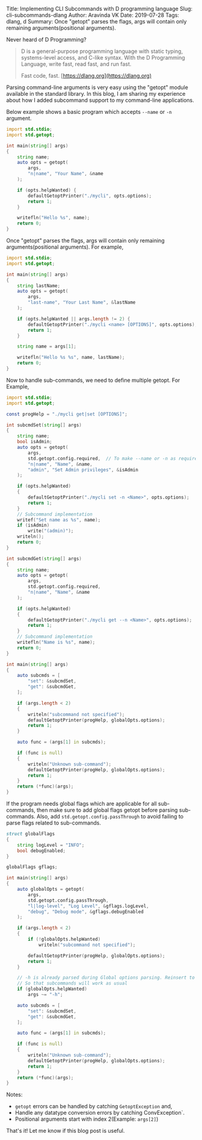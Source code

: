 Title: Implementing CLI Subcommands with D programming language
Slug: cli-subcommands-dlang
Author: Aravinda VK
Date: 2019-07-28
Tags: dlang, d
Summary: Once "getopt" parses the flags, args will contain only remaining arguments(positional arguments).

Never heard of D Programming?

> D is a general-purpose programming language with static typing,
> systems-level access, and C-like syntax. With the D Programming
> Language, write fast, read fast, and run fast.
>
> Fast code, fast.
> [https://dlang.org](https://dlang.org)

Parsing command-line arguments is very easy using the "getopt" module
available in the standard library. In this blog, I am sharing my
experience about how I added subcommand support to my command-line
applications.

Below example shows a basic program which accepts `--name` or `-n`
argument.

```D
import std.stdio;
import std.getopt;

int main(string[] args)
{
    string name;
    auto opts = getopt(
        args,
        "n|name", "Your Name", &name
    );

    if (opts.helpWanted) {
        defaultGetoptPrinter("./mycli", opts.options);
        return 1;
    }

    writefln("Hello %s", name);
    return 0;
}
```

Once "getopt" parses the flags, args will contain only remaining
arguments(positional arguments). For example,

```D
import std.stdio;
import std.getopt;

int main(string[] args)
{
    string lastName;
    auto opts = getopt(
        args,
        "last-name", "Your Last Name", &lastName
    );

    if (opts.helpWanted || args.length != 2) {
        defaultGetoptPrinter("./mycli <name> [OPTIONS]", opts.options);
        return 1;
    }

    string name = args[1];

    writefln("Hello %s %s", name, lastName);
    return 0;
}
```

Now to handle sub-commands, we need to define multiple getopt. For
Example,

```d
import std.stdio;
import std.getopt;

const progHelp = "./mycli get|set [OPTIONS]";

int subcmdSet(string[] args)
{
    string name;
    bool isAdmin;
    auto opts = getopt(
        args,
        std.getopt.config.required,  // To make --name or -n as required field
        "n|name", "Name", &name,
        "admin", "Set Admin privileges", &isAdmin
    );

    if (opts.helpWanted)
    {
        defaultGetoptPrinter("./mycli set -n <Name>", opts.options);
        return 1;
    }
    // Subcommand implementation
    writef("Set name as %s", name);
    if (isAdmin)
        write("(admin)");
    writeln();
    return 0;
}

int subcmdGet(string[] args)
{
    string name;
    auto opts = getopt(
        args,
        std.getopt.config.required,
        "n|name", "Name", &name
    );

    if (opts.helpWanted)
    {
        defaultGetoptPrinter("./mycli get --n <Name>", opts.options);
        return 1;
    }
    // Subcommand implementation
    writefln("Name is %s", name);
    return 0;
}

int main(string[] args)
{
    auto subcmds = [
        "set": &subcmdSet,
        "get": &subcmdGet,
    ];

    if (args.length < 2)
    {
        writeln("subcommand not specified");
        defaultGetoptPrinter(progHelp, globalOpts.options);
        return 1;
    }

    auto func = (args[1] in subcmds);

    if (func is null)
    {
        writeln("Unknown sub-command");
        defaultGetoptPrinter(progHelp, globalOpts.options);
        return 1;
    }
    return (*func)(args);
}
```

If the program needs global flags which are applicable for all
sub-commands, then make sure to add global flags getopt before parsing
sub-commands. Also, add `std.getopt.config.passThrough` to avoid
failing to parse flags related to sub-commands.

```d
struct globalFlags
{
    string logLevel = "INFO";
    bool debugEnabled;
}

globalFlags gflags;

int main(string[] args)
{
    auto globalOpts = getopt(
        args,
        std.getopt.config.passThrough,
        "l|log-level", "Log Level", &gflags.logLevel,
        "debug", "Debug mode", &gflags.debugEnabled
    );

    if (args.length < 2)
    {
        if (!globalOpts.helpWanted)
            writeln("subcommand not specified");

        defaultGetoptPrinter(progHelp, globalOpts.options);
        return 1;
    }

    // -h is already parsed during Global options parsing. Reinsert to args
    // So that subcommands will work as usual
    if (globalOpts.helpWanted)
        args ~= "-h";

    auto subcmds = [
        "set": &subcmdSet,
        "get": &subcmdGet,
    ];

    auto func = (args[1] in subcmds);

    if (func is null)
    {
        writeln("Unknown sub-command");
        defaultGetoptPrinter(progHelp, globalOpts.options);
        return 1;
    }
    return (*func)(args);
}
```

Notes:

- `getopt` errors can be handled by catching `GetoptException` and,
- Handle any datatype conversion errors by catching ConvException`.
- Positional arguments start with index 2(Example: `args[2]`)

That's it! Let me know if this blog post is useful.
